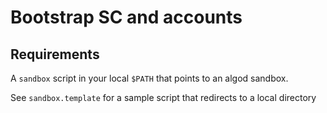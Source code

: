 # Bootstrap SC and accounts

## Requirements

A `sandbox` script in your local `$PATH` that points to an algod sandbox.

See `sandbox.template` for a sample script that redirects to a local directory
